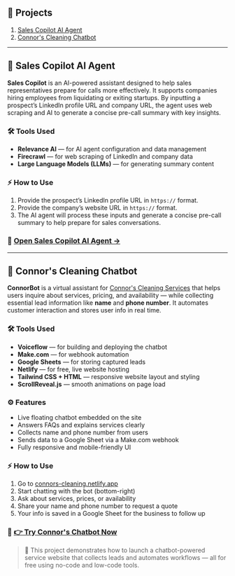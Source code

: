 ## 📁 Projects

1. [Sales Copilot AI Agent](#sales-copilot-ai-agent)
2. [Connor's Cleaning Chatbot](#connors-cleaning-chatbot)

---

## 🚀 Sales Copilot AI Agent

**Sales Copilot** is an AI-powered assistant designed to help sales representatives prepare for calls more effectively. It supports companies hiring employees from liquidating or exiting startups. By inputting a prospect’s LinkedIn profile URL and company URL, the agent uses web scraping and AI to generate a concise pre-call summary with key insights.

### 🛠 Tools Used
- **Relevance AI** — for AI agent configuration and data management  
- **Firecrawl** — for web scraping of LinkedIn and company data  
- **Large Language Models (LLMs)** — for generating summary content  

### ⚡ How to Use
1. Provide the prospect’s LinkedIn profile URL in `https://` format.  
2. Provide the company’s website URL in `https://` format.  
3. The AI agent will process these inputs and generate a concise pre-call summary to help prepare for sales conversations.

### 🔗 [Open Sales Copilot AI Agent →](https://app.relevanceai.com/agents/d7b62b/bf55a823b9e0-41fc-a88e-c5f855e66db5/95ea29ac-cb19-4425-8147-d2291e5a2015/embed-chat?hide_tool_steps=false&hide_file_uploads=false&hide_conversation_list=false&bubble_style=agent&primary_color=%23685FFF&bubble_icon=pd%2Fchat&input_placeholder_text=Type+your+message...&hide_logo=false&hide_description=false)

---

## 🧹 Connor's Cleaning Chatbot

**ConnorBot** is a virtual assistant for [Connor's Cleaning Services](https://connors-cleaning.netlify.app) that helps users inquire about services, pricing, and availability — while collecting essential lead information like **name** and **phone number**. It automates customer interaction and stores user info in real time.

### 🛠 Tools Used
- **Voiceflow** — for building and deploying the chatbot  
- **Make.com** — for webhook automation  
- **Google Sheets** — for storing captured leads  
- **Netlify** — for free, live website hosting  
- **Tailwind CSS + HTML** — responsive website layout and styling  
- **ScrollReveal.js** — smooth animations on page load  

### ⚙️ Features
- Live floating chatbot embedded on the site  
- Answers FAQs and explains services clearly  
- Collects name and phone number from users  
- Sends data to a Google Sheet via a Make.com webhook  
- Fully responsive and mobile-friendly UI  

### ⚡ How to Use
1. Go to [connors-cleaning.netlify.app](https://connors-cleaning.netlify.app)  
2. Start chatting with the bot (bottom-right)  
3. Ask about services, prices, or availability  
4. Share your name and phone number to request a quote  
5. Your info is saved in a Google Sheet for the business to follow up  

### 🔗 [👉 Try Connor's Chatbot Now](https://connors-cleaning.netlify.app)

> 🚀 This project demonstrates how to launch a chatbot-powered service website that collects leads and automates workflows — all for free using no-code and low-code tools.

